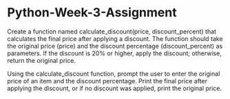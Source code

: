 # Python-Week-3-Assignment


Create a function named calculate_discount(price, discount_percent) that calculates the final price after applying a discount. The function should take the original price (price) and the discount percentage (discount_percent) as parameters. If the discount is 20% or higher, apply the discount; otherwise, return the original price.



Using the calculate_discount function, prompt the user to enter the original price of an item and the discount percentage. Print the final price after applying the discount, or if no discount was applied, print the original price.
